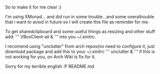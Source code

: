 So to make it for me clear :)

I'm using XMonad... and did run in some trouble.. and some overaltrouble that i want to aviod in future
so I will create this file as reminder for me.

To get sharedclipboard and some useful things as resizing and other stuff add:
'''
VBoxClient-all &
'''
into you ~/.xinitrc.

I recomend using "unclutter" from arch repos(no need to configure it, just download package and add this
to your ~/.xinitrc
'''
unclutter &
'''
if this is not working for you, on Arch Wiki is fix for it.

Sorry for my terrible english :P
README.md
